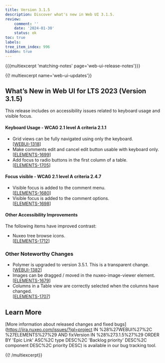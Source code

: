 ```yaml
---
title: Version 3.1.5
description: Discover what's new in Web UI 3.1.5.
review:
    comment: ''
    date: '2024-01-30'
    status: ok
toc: true
labels:
tree_item_index: 996
hidden: true
---
```


{{{multiexcerpt 'matching-notes' page='web-ui-release-notes'}}}

{{! multiexcerpt name='web-ui-updates'}}
## What’s New in Web UI for LTS 2023 (Version 3.1.5)

This release includes on accessibility issues related to keyboard usage and visible focus.

#### Keyboard Usage - WCAG 2.1 level A criteria 2.1.1

- Grid views can be fully navigated using only the keyboard.<br/>[[WEBUI-1318](https://jira.nuxeo.com/browse/WEBUI-1318)]
- Make comments edit and cancel edit button usable with keyboard only.<br/>[[ELEMENTS-1699](https://jira.nuxeo.com/browse/ELEMENTS-1699)]
- Add focus to radio buttons in the first column of a table.<br/>[[ELEMENTS-1705](https://jira.nuxeo.com/browse/ELEMENTS-1705)]

#### Focus visible - WCAG 2.1 level A criteria 2.4.7

- Visible focus is added to the comment menu.<br/>[[ELEMENTS-1680](https://jira.nuxeo.com/browse/ELEMENTS-1680)]
- Visible focus is added to the comment options.<br/>[[ELEMENTS-1698](https://jira.nuxeo.com/browse/ELEMENTS-1698)]

#### Other Accessibility Improvements

The following items have improved contrast:

- Nuxeo tree browse icons.<br/>[[ELEMENTS-1712](https://jira.nuxeo.com/browse/ELEMENTS-1712)]


### Other Noteworthy Changes

- Polymer is upgraded to version 3.5.1. This is a transparent change.<br/>[[WEBUI-1382](https://jira.nuxeo.com/browse/WEBUI-1382)]
- Images can be dragged / moved in the nuxeo-image-viewer element.<br/>[[ELEMENTS-1679](https://jira.nuxeo.com/browse/ELEMENTS-1679)]
- Columns in a Table view are correctly selected when the columns have changed.<br/>[[ELEMENTS-1707](https://jira.nuxeo.com/browse/ELEMENTS-1707)] 



## Learn More

[More information about released changes and fixed bugs](https://jira.nuxeo.com/issues/?jql=project IN %28%27WEBUI%27%2C %27ELEMENTS%27%29 AND fixVersion IN %28%273.1.5%27%29 ORDER BY 'Epic Link' ASC%2C type DESC%2C  'Backlog priority' DESC%2C component DESC%2C priority DESC) is available in our bug tracking tool.


{{! /multiexcerpt}}
